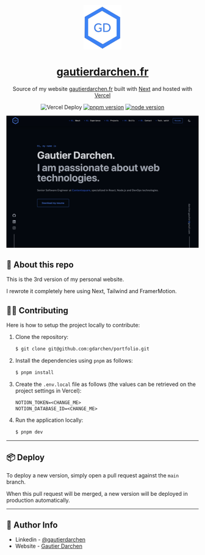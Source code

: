 <div align="center">
  <a href="https://gautierdarchen.fr"><img alt="Logo" src=".README/logo.png" width="100" /></a>
</div>
<h1 align="center">
  <a href="https://gautierdarchen.fr">gautierdarchen.fr</a>
</h1>
<p align="center">
  Source of my website <a href="https://gautierdarchen.fr" target="_blank">gautierdarchen.fr</a> built with <a href="https://nextjs.org/" target="_blank">Next</a> and hosted with <a href="https://vercel.com/" target="_blank">Vercel</a>
</p>

<div align="center">

<!-- TODO(contentsquare): (when enough work data)
  - update Résumé
  - update section in Work Experience
  - update section in AboutMe
  - update summary on LinkedIn
-->

<!-- TODO: uncomment when public -->
<!-- [![last commit](https://badgen.net/github/last-commit/gdarchen/portfolio?icon=https://simpleicons.now.sh/git/fff)](https://github.com/gdarchen/portfolio) -->

![Vercel Deploy](https://deploy-badge.vercel.app/vercel/gautier-darchen)
[![pnpm version](https://img.shields.io/badge/v9.4.0-F69220.svg?logo=pnpm&logoColor=white&label=pnpm)](https://pnpm.io/)
[![node version](https://img.shields.io/badge/%3E=20.0.0-3C873A.svg?logo=node.js&logoColor=white&label=node)](https://nodejs.org/en/)

</div>

<a href="https://gautierdarchen.fr/"><img alt="Logo" src=".README/home.png" /></a>

## 👋 About this repo

This is the 3rd version of my personal website.

I rewrote it completely here using Next, Tailwind and FramerMotion.

## 👨‍💻 Contributing

Here is how to setup the project locally to contribute:

1. Clone the repository:
   ```bash
   $ git clone git@github.com:gdarchen/portfolio.git
   ```
2. Install the dependencies using `pnpm` as follows:
   ```bash
   $ pnpm install
   ```
3. Create the `.env.local` file as follows (the values can be retrieved on the project settings in Vercel):

   ```env
   NOTION_TOKEN=<CHANGE_ME>
   NOTION_DATABASE_ID=<CHANGE_ME>
   ```

4. Run the application locally:
   ```bash
   $ pnpm dev
   ```

---

## 📦 Deploy

To deploy a new version, simply open a pull request against the `main` branch.

When this pull request will be merged, a new version will be deployed in production automatically.

---

## 📣 Author Info

- Linkedin - [@gautierdarchen](https://www.linkedin.com/in/gautierdarchen/)
- Website - [Gautier Darchen](https://gautierdarchen.fr/)
